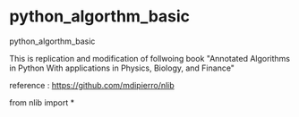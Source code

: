 # python_algorthm_basic
python_algorthm_basic

This is replication and modification of follwoing book
"Annotated Algorithms in Python With applications in Physics, Biology, and Finance"

reference : https://github.com/mdipierro/nlib



from nlib import *
